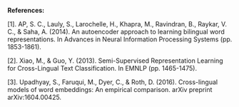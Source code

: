 **References:**

\[1]. AP, S. C., Lauly, S., Larochelle, H., Khapra, M., Ravindran, B., Raykar, V. C., & Saha, A. (2014). An autoencoder approach to learning bilingual word representations. In Advances in Neural Information Processing Systems (pp. 1853-1861).

\[2]. Xiao, M., & Guo, Y. (2013). Semi-Supervised Representation Learning for Cross-Lingual Text Classification. In EMNLP (pp. 1465-1475).

\[3]. Upadhyay, S., Faruqui, M., Dyer, C., & Roth, D. (2016). Cross-lingual models of word embeddings: An empirical comparison. arXiv preprint arXiv:1604.00425.
